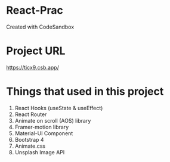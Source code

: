 # React-Prac

Created with CodeSandbox

# Project URL

https://ticx9.csb.app/

# Things that used in this project

1. React Hooks (useState & useEffect)
2. React Router
3. Animate on scroll (AOS) library
4. Framer-motion library
5. Material-UI Component
6. Bootstrap 4
7. Animate.css
8. Unsplash Image API
